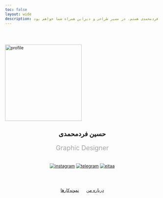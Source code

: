 ```yaml
---
toc: false
layout: wide
description: حسین فردمحمدی هستم. در مسیر طراحی و دیزاین همراه شما خواهم بود.
---
```


<br/><br/>

<img src="images/profile.webp" alt="profile" width="250px" height="250px">

<h2 align="center">حسین فردمحمدی</h2>

<p align="center" style="color: #a5a5a5; font-size: 1.5em">Graphic Designer</p>

<br/>

<div align="center" class="group1">
  <a href="http://instagram.com/hoseinfm.ir" title="اینستاگرام" class="footer-link" target="_blank"><img src="images/instagram.svg" class="footer-svg" alt="instagram"></a>
  <a href="https://t.me/fardmim" title="تلگرام" class="footer-link" target="_blank"><img src="images/telegram.svg" class="footer-svg" alt="telegram"></a>
  <a href="https://eitaa.com/fardmim" title="ایتا" class="footer-link" target="_blank"><img src="images/eitaa.svg" class="footer-svg" alt="eitaa"></a>
</div>

<br/><br/>


<div align="center">
<a href="about" class="button1" style="margin: 0px 10px;">درباره من</a>
<a href="portfolio" class="button2" style="margin: 0px 10px;">نمونه‌کارها</a>
</div>